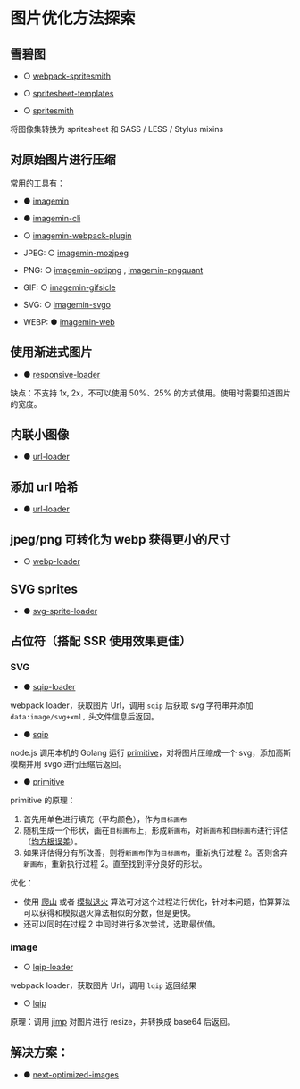 # 图片优化方法探索

## 雪碧图

- ○ [webpack-spritesmith](https://github.com/mixtur/webpack-spritesmith)

- ○ [spritesheet-templates](https://github.com/twolfson/spritesheet-templates)

- ○ [spritesmith](https://github.com/twolfson/spritesmith)

将图像集转换为 spritesheet 和 SASS / LESS / Stylus mixins

## 对原始图片进行压缩

常用的工具有：

- ● [imagemin](https://github.com/imagemin/imagemin)

- ● [imagemin-cli](https://github.com/imagemin/imagemin-cli)

- ○ [imagemin-webpack-plugin](https://github.com/Klathmon/imagemin-webpack-plugin)

- JPEG: ○ [imagemin-mozjpeg](https://github.com/imagemin/imagemin-mozjpeg)

- PNG: ○ [imagemin-optipng](https://github.com/imagemin/imagemin-optipng) , [imagemin-pngquant](https://github.com/imagemin/imagemin-pngquant)

- GIF: ○ [imagemin-gifsicle](https://github.com/imagemin/imagemin-gifsicle)

- SVG: ○ [imagemin-svgo](https://github.com/imagemin/imagemin-svgo)

- WEBP: ● [imagemin-web](https://github.com/imagemin/imagemin-web)

## 使用渐进式图片

- ● [responsive-loader](https://github.com/herrstucki/responsive-loader)

缺点：不支持 1x, 2x，不可以使用 50%、25% 的方式使用。使用时需要知道图片的宽度。

## 内联小图像

- ● [url-loader](https://github.com/webpack-contrib/url-loader)

## 添加 url 哈希

- ● [url-loader](https://github.com/webpack-contrib/url-loader)

## jpeg/png 可转化为 webp 获得更小的尺寸

- ○ [webp-loader](https://www.npmjs.com/package/webp-loader)

## SVG sprites

- ● [svg-sprite-loader](https://github.com/JetBrains/svg-sprite-loader)

## 占位符（搭配 SSR 使用效果更佳）

### SVG

- ● [sqip-loader](https://github.com/EmilTholin/sqip-loader)

webpack loader，获取图片 Url，调用 `sqip` 后获取 svg 字符串并添加 `data:image/svg+xml,` 头文件信息后返回。

- ● [sqip](https://github.com/axe312ger/sqip)

node.js 调用本机的 Golang 运行 [primitive](https://github.com/fogleman/primitive)，对将图片压缩成一个 svg，添加高斯模糊并用 svgo 进行压缩后返回。

- ● [primitive](https://github.com/fogleman/primitive)

primitive 的原理：

1. 首先用单色进行填充（平均颜色），作为`目标画布`
1. 随机生成一个形状，画在`目标画布`上，形成`新画布`，对`新画布`和`目标画布`进行评估（[均方根误差](https://en.wikipedia.org/wiki/Root-mean-square_deviation)）。
1. 如果评估得分有所改善，则将`新画布`作为`目标画布`，重新执行过程 2。否则舍弃`新画布`，重新执行过程 2。直至找到评分良好的形状。

优化：

- 使用 [爬山](https://en.wikipedia.org/wiki/Hill_climbing) 或者 [模拟退火](https://en.wikipedia.org/wiki/Simulated_annealing) 算法可对这个过程进行优化，针对本问题，怕算算法可以获得和模拟退火算法相似的分数，但是更快。
- 还可以同时在过程 2 中同时进行多次尝试，选取最优值。

### image

- ○ [lqip-loader](https://github.com/zouhir/lqip-loader)

webpack loader，获取图片 Url，调用 `lqip` 返回结果

- ○ [lqip](https://github.com/zouhir/lqip)

原理：调用 [jimp](https://github.com/oliver-moran/jimp) 对图片进行 resize，并转换成 base64 后返回。

## 解决方案：

- ● [next-optimized-images](https://github.com/cyrilwanner/next-optimized-images)
